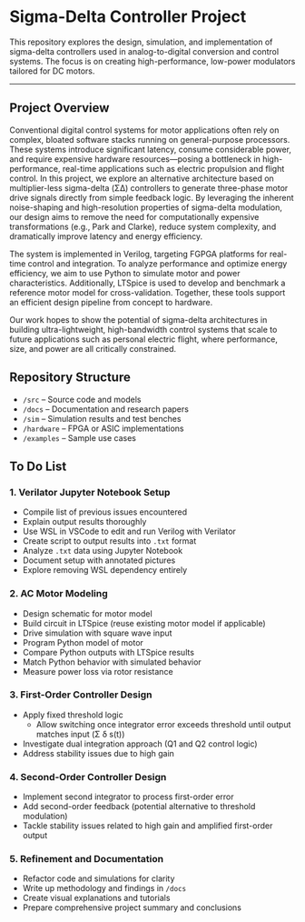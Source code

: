 # Sigma-Delta Controller Project

This repository explores the design, simulation, and implementation of sigma-delta controllers used in analog-to-digital conversion and control systems. The focus is on creating high-performance, low-power modulators tailored for DC motors.

---

## Project Overview

Conventional digital control systems for motor applications often rely on complex, bloated software stacks running on general-purpose processors. These systems introduce significant latency, consume considerable power, and require expensive hardware resources—posing a bottleneck in high-performance, real-time applications such as electric propulsion and flight control. In this project, we explore an alternative architecture based on multiplier-less sigma-delta (ΣΔ) controllers to generate three-phase motor drive signals directly from simple feedback logic. By leveraging the inherent noise-shaping and high-resolution properties of sigma-delta modulation, our design aims to remove the need for computationally expensive transformations (e.g., Park and Clarke), reduce system complexity, and dramatically improve latency and energy efficiency. 

The system is implemented in Verilog, targeting FGPGA platforms for real-time control and integration. To analyze performance and optimize energy efficiency, we aim to use Python to simulate motor and power characteristics. Additionally, LTSpice is used to develop and benchmark a reference motor model for cross-validation. Together, these tools support an efficient design pipeline from concept to hardware.

Our work hopes to show the potential of sigma-delta architectures in building ultra-lightweight, high-bandwidth control systems that scale to future applications such as personal electric flight, where performance, size, and power are all critically constrained.


## Repository Structure

- `/src` – Source code and models  
- `/docs` – Documentation and research papers  
- `/sim` – Simulation results and test benches  
- `/hardware` – FPGA or ASIC implementations  
- `/examples` – Sample use cases 



## To Do List

### 1. Verilator Jupyter Notebook Setup
- Compile list of previous issues encountered  
- Explain output results thoroughly  
- Use WSL in VSCode to edit and run Verilog with Verilator  
- Create script to output results into `.txt` format  
- Analyze `.txt` data using Jupyter Notebook  
- Document setup with annotated pictures  
- Explore removing WSL dependency entirely

### 2. AC Motor Modeling
- Design schematic for motor model  
- Build circuit in LTSpice (reuse existing motor model if applicable)  
- Drive simulation with square wave input  
- Program Python model of motor  
- Compare Python outputs with LTSpice results  
- Match Python behavior with simulated behavior  
- Measure power loss via rotor resistance

### 3. First-Order Controller Design
- Apply fixed threshold logic  
  - Allow switching once integrator error exceeds threshold until output matches input (Σ δ s(t))  
- Investigate dual integration approach (Q1 and Q2 control logic)  
- Address stability issues due to high gain

### 4. Second-Order Controller Design
- Implement second integrator to process first-order error  
- Add second-order feedback (potential alternative to threshold modulation)  
- Tackle stability issues related to high gain and amplified first-order output

### 5. Refinement and Documentation
- Refactor code and simulations for clarity  
- Write up methodology and findings in `/docs`  
- Create visual explanations and tutorials  
- Prepare comprehensive project summary and conclusions


